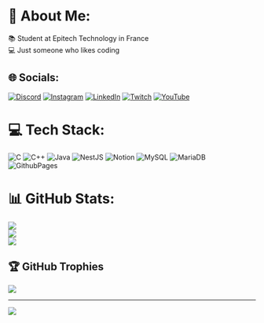 # 💫 About Me:
📚 Student at Epitech Technology in France<br>💻 Just someone who likes coding


## 🌐 Socials:
[![Discord](https://img.shields.io/badge/Discord-%237289DA.svg?logo=discord&logoColor=white)](https://discord.gg/kiweak) [![Instagram](https://img.shields.io/badge/Instagram-%23E4405F.svg?logo=Instagram&logoColor=white)](https://instagram.com/ad_maxence) [![LinkedIn](https://img.shields.io/badge/LinkedIn-%230077B5.svg?logo=linkedin&logoColor=white)](https://linkedin.com/in/maxence-largeot) [![Twitch](https://img.shields.io/badge/Twitch-%239146FF.svg?logo=Twitch&logoColor=white)](https://twitch.tv/lekiweak) [![YouTube](https://img.shields.io/badge/YouTube-%23FF0000.svg?logo=YouTube&logoColor=white)](https://youtube.com/@@1_kiwi_) 

# 💻 Tech Stack:
![C](https://img.shields.io/badge/c-%2300599C.svg?style=for-the-badge&logo=c&logoColor=white) ![C++](https://img.shields.io/badge/c++-%2300599C.svg?style=for-the-badge&logo=c%2B%2B&logoColor=white) ![Java](https://img.shields.io/badge/java-%23ED8B00.svg?style=for-the-badge&logo=openjdk&logoColor=white) ![NestJS](https://img.shields.io/badge/nestjs-%23E0234E.svg?style=for-the-badge&logo=nestjs&logoColor=white) ![Notion](https://img.shields.io/badge/Notion-%23000000.svg?style=for-the-badge&logo=notion&logoColor=white) ![MySQL](https://img.shields.io/badge/mysql-%2300000f.svg?style=for-the-badge&logo=mysql&logoColor=white) ![MariaDB](https://img.shields.io/badge/MariaDB-003545?style=for-the-badge&logo=mariadb&logoColor=white) ![GithubPages](https://img.shields.io/badge/github%20pages-121013?style=for-the-badge&logo=github&logoColor=white)
# 📊 GitHub Stats:
![](https://github-readme-stats.vercel.app/api?username=MaxenceLgt&theme=dark&hide_border=false&include_all_commits=false&count_private=false)<br/>
![](https://github-readme-streak-stats.herokuapp.com/?user=MaxenceLgt&theme=dark&hide_border=false)<br/>
![](https://github-readme-stats.vercel.app/api/top-langs/?username=MaxenceLgt&theme=dark&hide_border=false&include_all_commits=false&count_private=false&layout=compact)

## 🏆 GitHub Trophies
![](https://github-profile-trophy.vercel.app/?username=MaxenceLgt&theme=radical&no-frame=false&no-bg=true&margin-w=4)

---
[![](https://visitcount.itsvg.in/api?id=MaxenceLgt&icon=0&color=0)](https://visitcount.itsvg.in)

<!-- Proudly created with GPRM ( https://gprm.itsvg.in ) -->
